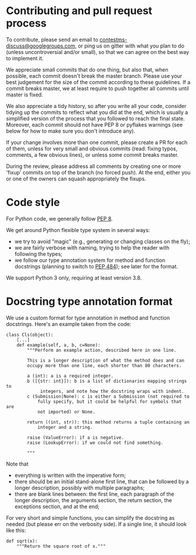 # Contributing and pull request process

To contribute, please send an email to contestms-discuss@googlegroups.com, or ping us on gitter with what you plan to do (unless uncontroversial and/or small), so that we can agree on the best way to implement it.

We appreciate small commits that do one thing, but also that, when possible, each commit doesn't break the master branch. Please use your best judgement for the size of the commit according to these guidelines. If a commit breaks master, we at least require to push together all commits until master is fixed.

We also appreciate a tidy history, so after you write all your code, consider tidying up the commits to reflect what you did at the end, which is usually a simplified version of the process that you followed to reach the final state. Moreover, each commit should not have PEP 8 or pyflakes warnings (see below for how to make sure you don't introduce any).

If your change involves more than one commit, please create a PR for each of them, unless for very small and obvious commits (read: fixing typos, comments, a few obvious lines), or unless some commit breaks master.

During the review, please address all comments by creating one or more 'fixup' commits on top of the branch (no forced push). At the end, either you or one of the owners can squash appropriately the fixups.

# Code style

For Python code, we generally follow [PEP 8](https://www.python.org/dev/peps/pep-0008/).

We get around Python flexible type system in several ways:
* we try to avoid "magic" (e.g., generating or changing classes on the fly);
* we are fairly verbose with naming, trying to help the reader with following the types;
* we follow our type annotation system for method and function docstrings (planning to switch to [PEP 484](https://www.python.org/dev/peps/pep-0484/)); see later for the format.

We support Python 3 only, requiring at least version 3.8.

# Docstring type annotation format

We use a custom format for type annotation in method and function docstrings. Here's an example taken from the code:

```
class Cls(object):
    [...]
    def example(self, a, b, c=None):
        """Perform an example action, described here in one line.

        This is a longer description of what the method does and can
        occupy more than one line, each shorter than 80 characters.

        a (int): a is a required integer.
        b ([{str: int}]): b is a list of dictionaries mapping strings to
             integers, and note how the docstring wraps with indent.
        c (Submission|None): c is either a Submission (not required to
            fully specify, but it could be helpful for symbols that are
            not imported) or None.

        return ((int, str)): this method returns a tuple containing an
            integer and a string.

        raise (ValueError): if a is negative.
        raise (LookupError): if we could not find something.

        """
```

Note that
* everything is written with the imperative form;
* there should be an initial stand-alone first line, that can be followed by a longer description, possibly with multiple paragraphs;
* there are blank lines between: the first line, each paragraph of the longer description, the arguments section, the return section, the exceptions section, and at the end;

For very short and simple functions, you can simplify the docstring as needed (but please err on the verbosity side). If a single line, it should look like this:

```
def sqrt(x):
    """Return the square root of x."""
```
